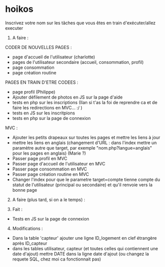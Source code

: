 # hoikos
Inscrivez votre nom sur les tâches que vous êtes en train d'exécuter/allez executer

1. A faire : 


CODER DE NOUVELLES PAGES : 
  - page d'accueil de l'utilisateur (charlotte)
  - pages de l'utilisateur secondaire (accueil, consommation, profil)
  - page consommation
  - page création routine
  
  
PAGES EN TRAIN D'ETRE CODEES :
  - page profil (Philippe)
  - Ajouter défilement de photos en JS sur la page d'aide
  - tests en php sur les inscriptions (Ilan si t'as la foi de reprendre ca et de faire les redirections en MVC... :/ )
  - tests en JS sur les inscritpions
  - tests en php sur la page de connexion
  
  
MVC :
  - Ajouter les petits drapeaux sur toutes les pages et mettre les liens à jour
  - mettre les liens en anglais (changement d'URL : dans l'index mettre un paramètre autre que target, par exemple "nom.php?langue=anglais" pour les pages en anglais) (Marie ?)
  - Passer page profil en MVC
  - Passer page d'accueil de l'utilisateur en MVC
  - Passer page consommation en MVC
  - Passer page création routine en MVC
  - Changer l'index pour que le parametre target=compte tienne compte du statut de l'utilisateur (principal ou secondaire) et qu'il renvoie vers la bonne page


2. A faire (plus tard, si on a le temps) :

3. Fait : 
  - Tests en JS sur la page de connexion

4. Modifications : 
  - Dans la table 'capteur' ajouter une ligne ID_logement en clef étrangère après ID_capteur
  - dans les tables utilisateur, capteur (et toutes celles qui contiennent une date d'ajout) mettre DATE dans la ligne date d'ajout (ou changez la requete SQL, chez moi ca fonctionnait pas)
